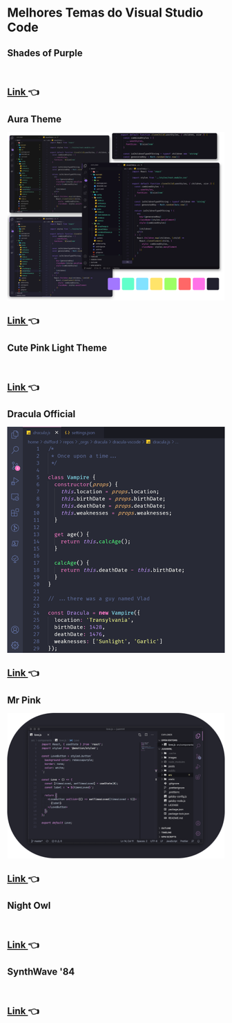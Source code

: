 <h1>Melhores Temas do Visual Studio Code</h1>

<h2>Shades of Purple</h2>
<img src="https://raw.githubusercontent.com/ahmadawais/shades-of-purple-vscode/master/images/1_sop.gif" alt="">
<h2><a href="https://marketplace.visualstudio.com/items?itemName=ahmadawais.shades-of-purple">Link </a>👈</h2>
<h2>Aura Theme</h2>
<img src="https://github.com/daltonmenezes/assets/blob/master/images/aura-theme/aura-vscode-preview.png?raw=true" alt="">
<h2><a href="https://marketplace.visualstudio.com/items?itemName=DaltonMenezes.aura-theme">Link </a>👈</h2>

<h2>Cute Pink Light Theme</h2>
<img src="https://gitlab.com/WebFreak001/cute-vscode/-/raw/master/preview.png" alt="">
<h2><a href="https://marketplace.visualstudio.com/items?itemName=webfreak.cute-theme">Link </a>👈</h2>

<h2>Dracula Official</h2>
<img src="https://raw.githubusercontent.com/dracula/visual-studio-code/master/screenshot.png" alt="">
<h2><a href="https://marketplace.visualstudio.com/items?itemName=dracula-theme.theme-dracula">Link </a>👈</h2>

<h2>Mr Pink</h2>
<img src="https://raw.githubusercontent.com/juanmnl/vs-mr-pink/master/screenshots/main.png" alt="">
<h2><a href="https://marketplace.visualstudio.com/items?itemName=juanmnl.vscode-theme-mr-pink">Link </a>👈</h2>

<h2>Night Owl</h2>
<img src="https://github.com/sdras/night-owl-vscode-theme/raw/master/first-screen.jpg" alt="">
<h2><a href="https://marketplace.visualstudio.com/items?itemName=sdras.night-owl">Link </a>👈</h2>

<h2>SynthWave '84</h2>
<img src="https://github.com/robb0wen/synthwave-vscode/raw/master/theme.jpg" alt="">
<h2><a href="https://marketplace.visualstudio.com/items?itemName=RobbOwen.synthwave-vscode">Link </a>👈</h2>

